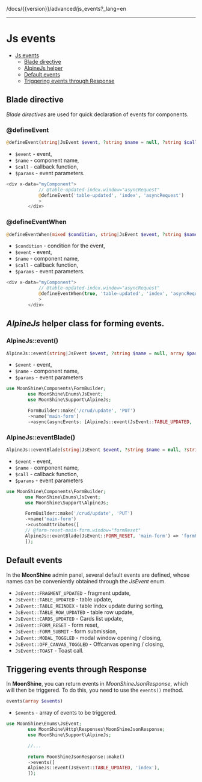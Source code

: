 /docs/{{version}}/advanced/js_events?_lang=en

------

# Js events

- [Js events](#js-events)
  - [Blade directive](#blade-dir)
  - [AlpineJs helper](#helper)
  - [Default events](#default-events)
  - [Triggering events through Response](#response)

<a name="blade-directive"></a>
## Blade directive

*Blade directives* are used for quick declaration of events for components.

### @defineEvent

```php
@defineEvent(string|JsEvent $event, ?string $name = null, ?string $call = null, array $params = [])
```
- `$event` - event,
- `$name` - component name,
- `$call` - callback function,
- `$params` - event parameters.

```php
<div x-data="myComponent">
            // @table-updated-index.window="asyncRequest"
            @defineEvent('table-updated', 'index', 'asyncRequest')
            >
        </div>
```

### @defineEventWhen
       
```php
@defineEventWhen(mixed $condition, string|JsEvent $event, ?string $name = null, ?string $call = null, array $params = [])
```

- `$condition` - condition for the event,
- `$event` - event,
- `$name` - component name,
- `$call` - callback function,
- `$params` - event parameters.                

```php
<div x-data="myComponent">
            // @table-updated-index.window="asyncRequest"
            @defineEventWhen(true, 'table-updated', 'index', 'asyncRequest')
            >
        </div>
```

<a name="helper"></a>
## *AlpineJs* helper class for forming events.

### AlpineJs::event()

```php
AlpineJs::event(string|JsEvent $event, ?string $name = null, array $params = [])
```
- `$event` - event,
- `$name` - component name,
- `$params` - event parameters

```php
use MoonShine\Components\FormBuilder;
        use MoonShine\Enums\JsEvent;
        use MoonShine\Support\AlpineJs;

        FormBuilder::make('/crud/update', 'PUT')
        ->name('main-form')
        ->async(asyncEvents: [AlpineJs::event(JsEvent::TABLE_UPDATED, 'index', ['var' => 'foo'])])
```

### AlpineJs::eventBlade()

```php
AlpineJs::eventBlade(string|JsEvent $event, ?string $name = null, ?string $call = null, array $params = [])
```

- `$event` - event,
- `$name` - component name,
- `$call` - callback function,
- `$params` - event parameters

 ```php
 use MoonShine\Components\FormBuilder;
        use MoonShine\Enums\JsEvent;
        use MoonShine\Support\AlpineJs;

        FormBuilder::make('/crud/update', 'PUT')
        ->name('main-form')
        ->customAttributes([
        // @form-reset-main-form.window="formReset"
        AlpineJs::eventBlade(JsEvent::FORM_RESET, 'main-form') => 'formReset',
        ]);
```
           
<a name="#default-events"></a>
## Default events

In the **MoonShine** admin panel, several default events are defined, whose names can be conveniently obtained through the *JsEvent* enum.

- `JsEvent::FRAGMENT_UPDATED` - fragment update,
- `JsEvent::TABLE_UPDATED` - table update,
- `JsEvent::TABLE_REINDEX` - table index update during sorting,
- `JsEvent::TABLE_ROW_UPDATED` - table row update,
- `JsEvent::CARDS_UPDATED` - Cards list update,
- `JsEvent::FORM_RESET` - form reset,
- `JsEvent::FORM_SUBMIT` - form submission,
- `JsEvent::MODAL_TOGGLED` - modal window opening / closing,
- `JsEvent::OFF_CANVAS_TOGGLED` - Offcanvas opening / closing,
- `JsEvent::TOAST` - Toast call.

<a name="#response"></a>
## Triggering events through Response

In **MoonShine**, you can return events in *MoonShineJsonResponse*, which will then be triggered.
To do this, you need to use the `events()` method.
           
```php
events(array $events)
```

- `$events` - array of events to be triggered.

```php
use MoonShine\Enums\JsEvent;
        use MoonShine\Http\Responses\MoonShineJsonResponse;
        use MoonShine\Support\AlpineJs;

        //...

        return MoonShineJsonResponse::make()
        ->events([
        AlpineJs::event(JsEvent::TABLE_UPDATED, 'index'),
        ]);
```
